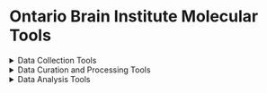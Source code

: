 # Ontario Brain Institute Molecular Tools

<details><summary>Data Collection Tools</summary>
&nbsp 
    
| Tool/Pipeline | Description | Requirements | Compute Location | Research Program(s) |
| ---------------- | ----------- | --------------------------- | ----------- | ---------|
| LabKey | Software used for life science data management. Data is collected in data form. | N/A | Brain-CODE | CAN-BIND |
| ClinVar | Scientifically supported public archive of reports of the relationships among human variations and phenotypes | N/A | Web-based | EpLink |
| OMIM| A comprehensive manual of human genes and genetic phenotypes | N/A |  Web-based | EpLink |
| Varsome | A variant knowledge community, data aggregator, and variant data discovery tool | N/A |  Web-based | EpLink |
      
</details>

<details><summary>Data Curation and Processing Tools</summary>
&nbsp 
    
| Tool/Pipeline | Description | Requirements | Compute Location | Research Program(s) |
| ---------------- | ----------- | --------------------------- | ----------- | ---------|
| Plink | genome association analysis toolset that can be used to conduct a range of large scale analyses| N/A | At the lab | ONDRI |
| Meds Tool | Excel based tool that performs drug categorization.| N/A | At the lab | ONDRI |
| Simoa | Tool used for molecular classification of amyloid and Tau proteins | N/A | Brain-CODE | ONDRI |
| Masshunter | Quantitation tool upstream of data upload| N/A | At the lab | ONDRI |
| Masshunter | Software used to redact all personal health information(PHI) from genetic reports| N/A | At the lab | EpLink |
</details>

<details><summary>Data Analysis Tools</summary>
&nbsp 
    
| Tool/Pipeline | Description | Requirements | Compute Location | Research Program(s) |
| ---------------- | ----------- | --------------------------- | ----------- | ---------|
| R Software |Software used to write scripts to conduct data analysis.| N/A | At the lab | ONDRI |
| SPSS |Software used to write scripts to conduct data analysis.| N/A | At the lab | ONDRI, EpLink |
| Metaboanalyst.ca | Website used for data analysis of blood sample data. | N/A | Web-based | ONDRI |
| impute lcmd (R package) | R package used for data analysis (molecular missing data below LOD) | N/A | At the lab | ONDRI |
| Mplus | Software used for structural modeling of blood sample data. | N/A | At the lab | ONDRI |
   
</details>
